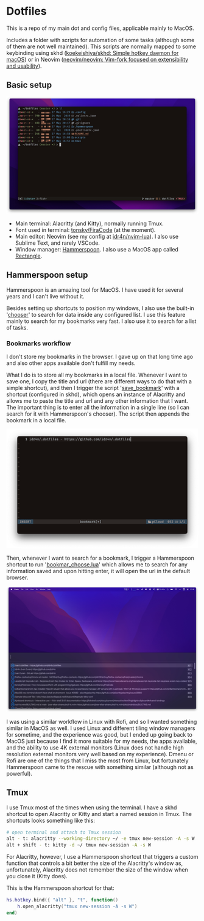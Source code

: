 # Dotfiles

This is a repo of my main dot and config files, applicable mainly to MacOS.

Includes a folder with scripts for automation of some tasks (although some of them are not well maintained). This scripts are normally mapped to some keybinding using skhd ([koekeishiya/skhd: Simple hotkey daemon for macOS](https://github.com/koekeishiya/skhd)) or in Neovim ([neovim/neovim: Vim-fork focused on extensibility and usability](https://github.com/neovim/neovim)).

## Basic setup

![terminal-tmux](./assets/terminal-tmux.png)

- Main terminal: Alacritty (and Kitty), normally running Tmux.
- Font used in terminal: [tonsky/FiraCode](https://github.com/tonsky/FiraCode) (at the moment).
- Main editor: Neovim (see my config at [idr4n/nvim-lua](https://github.com/idr4n/nvim-lua)). I also use Sublime Text, and rarely VSCode.
- Window manager: [Hammerspoon](http://www.hammerspoon.org/). I also use a MacOS app called [Rectangle](https://rectangleapp.com/).

## Hammerspoon setup

Hammerspoon is an amazing tool for MacOS. I have used it for several years and I can't live without it.

Besides setting up shortcuts to position my windows, I also use the built-in '[chooser](http://www.hammerspoon.org/docs/hs.chooser.html)' to search for data inside any configured list. I use this feature mainly to search for my bookmarks very fast. I also use it to search for a list of tasks.

### Bookmarks workflow

I don't store my bookmarks in the browser. I gave up on that long time ago and also other apps available don't fulfill my needs.

What I do is to store all my bookmarks in a local file. Whenever I want to save one, I copy the title and url (there are different ways to do that with a simple shortcut), and then I trigger the script '[save_bookmark](https://github.com/idr4n/.dotfiles/blob/master/scripts/save_bookmark)' with a shortcut (configured in skhd), which opens an instance of Alacritty and allows me to paste the title and url and any other information that I want. The important thing is to enter all the information in a single line (so I can search for it with Hammerspoon's chooser). The script then appends the bookmark in a local file.

![bookmark-save](./assets/bookmark-save.png)

Then, whenever I want to search for a bookmark, I trigger a Hammerspoon shortcut to run '[bookmar_choose.lua](https://github.com/idr4n/.dotfiles/blob/master/.hammerspoon/bookmark_chooser.lua)' which allows me to search for any information saved and upon hitting enter, it will open the url in the default browser.

![](./assets/chooser.png)

I was using a similar workflow in Linux with Rofi, and so I wanted something similar in MacOS as well. I used Linux and different tiling window managers for sometime, and the experience was good, but I ended up going back to MacOS just because I find it more suitable for my needs, the apps available, and the ability to use 4K external monitors (Linux does not handle high resolution external monitors very well based on my experience). Dmenu or Rofi are one of the things that I miss the most from Linux, but fortunately Hammerspoon came to the rescue with something similar (although not as powerful).

## Tmux

I use Tmux most of the times when using the terminal. I have a skhd shortcut to open Alacritty or Kitty and start a named session in Tmux. The shortcuts looks something like this:

```sh
# open terminal and attach to Tmux session
alt - t: alacritty --working-directory ~/ -e tmux new-session -A -s W
alt + shift - t: kitty -d ~/ tmux new-session -A -s W
```

For Alacritty, however, I use a Hammerspoon shortcut that triggers a custom function that controls a bit better the size of the Alacritty's window as, unfortunately, Alacritty does not remember the size of the window when you close it (Kitty does).

This is the Hammerspoon shortcut for that:

```lua
hs.hotkey.bind({ "alt" }, "t", function()
	h.open_alacritty("tmux new-session -A -s W")
end)

```


